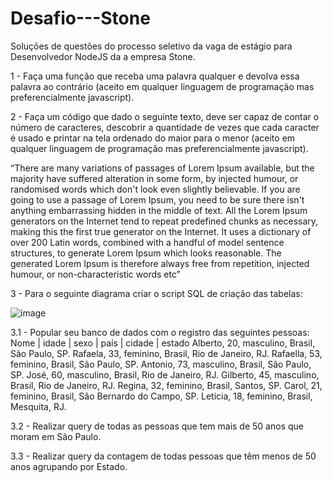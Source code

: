 # Desafio---Stone
Soluções de questões do processo seletivo da vaga de estágio para Desenvolvedor NodeJS da a empresa Stone.

1 - Faça uma função que receba uma palavra qualquer e devolva essa palavra ao contrário
(aceito em qualquer linguagem de programação mas preferencialmente javascript).

2 - Faça um código que dado o seguinte texto, deve ser capaz de contar o número de
caracteres, descobrir a quantidade de vezes que cada caracter é usado e printar na tela
ordenado do maior para o menor (aceito em qualquer linguagem de programação mas
preferencialmente javascript).

“There are many variations of passages of Lorem Ipsum available, but the majority have
suffered alteration in some form, by injected humour, or randomised words which don't look even
slightly believable. If you are going to use a passage of Lorem Ipsum, you need to be sure there
isn't anything embarrassing hidden in the middle of text. All the Lorem Ipsum generators on the
Internet tend to repeat predefined chunks as necessary, making this the first true generator on
the Internet. It uses a dictionary of over 200 Latin words, combined with a handful of model
sentence structures, to generate Lorem Ipsum which looks reasonable. The generated Lorem
Ipsum is therefore always free from repetition, injected humour, or non-characteristic words etc”

3 - Para o seguinte diagrama criar o script SQL de criação das tabelas:

![image](https://user-images.githubusercontent.com/80482614/177185599-8429c910-520e-4e72-9c36-139fd81d571a.png)

3.1 - Popular seu banco de dados com o registro das seguintes pessoas:
Nome | idade | sexo | país | cidade | estado
Alberto, 20, masculino, Brasil, São Paulo, SP.
Rafaela, 33, feminino, Brasil, Rio de Janeiro, RJ.
Rafaella, 53, feminino, Brasil, São Paulo, SP.
Antonio, 73, masculino, Brasil, São Paulo, SP.
José, 60, masculino, Brasil, Rio de Janeiro, RJ.
Gilberto, 45, masculino, Brasil, Rio de Janeiro, RJ.
Regina, 32, feminino, Brasil, Santos, SP.
Carol, 21, feminino, Brasil, São Bernardo do Campo, SP.
Leticia, 18, feminino, Brasil, Mesquita, RJ.

3.2 - Realizar query de todas as pessoas que tem mais de 50 anos que moram em São
Paulo.

3.3 - Realizar query da contagem de todas pessoas que têm menos de 50 anos agrupando
por Estado.
